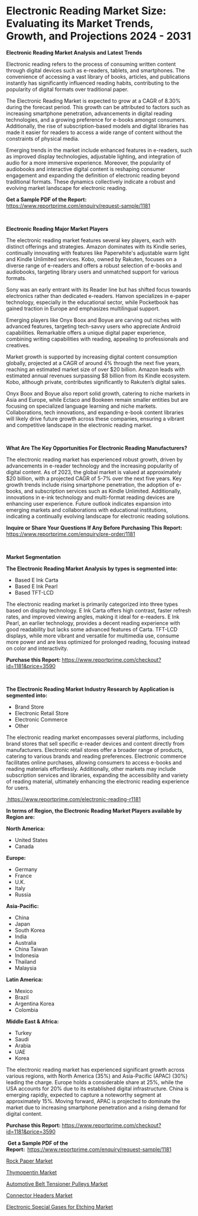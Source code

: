 <p><h1>Electronic Reading Market Size: Evaluating its Market Trends, Growth, and Projections 2024 - 2031</h1></p><p><strong>Electronic Reading Market Analysis and Latest Trends</strong></p>
<p><p>Electronic reading refers to the process of consuming written content through digital devices such as e-readers, tablets, and smartphones. The convenience of accessing a vast library of books, articles, and publications instantly has significantly influenced reading habits, contributing to the popularity of digital formats over traditional paper. </p><p>The Electronic Reading Market is expected to grow at a CAGR of 8.30% during the forecast period. This growth can be attributed to factors such as increasing smartphone penetration, advancements in digital reading technologies, and a growing preference for e-books amongst consumers. Additionally, the rise of subscription-based models and digital libraries has made it easier for readers to access a wide range of content without the constraints of physical media. </p><p>Emerging trends in the market include enhanced features in e-readers, such as improved display technologies, adjustable lighting, and integration of audio for a more immersive experience. Moreover, the popularity of audiobooks and interactive digital content is reshaping consumer engagement and expanding the definition of electronic reading beyond traditional formats. These dynamics collectively indicate a robust and evolving market landscape for electronic reading.</p></p>
<p><strong>Get a Sample PDF of the Report:&nbsp;</strong> <a href="https://www.reportprime.com/enquiry/request-sample/1181">https://www.reportprime.com/enquiry/request-sample/1181</a></p>
<p>&nbsp;</p>
<p><strong>Electronic Reading Major Market Players</strong></p>
<p><p>The electronic reading market features several key players, each with distinct offerings and strategies. Amazon dominates with its Kindle series, continually innovating with features like Paperwhite's adjustable warm light and Kindle Unlimited services. Kobo, owned by Rakuten, focuses on a diverse range of e-readers and offers a robust selection of e-books and audiobooks, targeting library users and unmatched support for various formats.</p><p>Sony was an early entrant with its Reader line but has shifted focus towards electronics rather than dedicated e-readers. Hanvon specializes in e-paper technology, especially in the educational sector, while Pocketbook has gained traction in Europe and emphasizes multilingual support.</p><p>Emerging players like Onyx Boox and Boyue are carving out niches with advanced features, targeting tech-savvy users who appreciate Android capabilities. Remarkable offers a unique digital paper experience, combining writing capabilities with reading, appealing to professionals and creatives.</p><p>Market growth is supported by increasing digital content consumption globally, projected at a CAGR of around 4% through the next five years, reaching an estimated market size of over $20 billion. Amazon leads with estimated annual revenues surpassing $8 billion from its Kindle ecosystem. Kobo, although private, contributes significantly to Rakuten’s digital sales.</p><p>Onyx Boox and Boyue also report solid growth, catering to niche markets in Asia and Europe, while Ectaco and Bookeen remain smaller entities but are focusing on specialized language learning and niche markets. Collaborations, tech innovations, and expanding e-book content libraries will likely drive future growth across these companies, ensuring a vibrant and competitive landscape in the electronic reading market.</p></p>
<p>&nbsp;</p>
<p><strong>What Are The Key Opportunities For Electronic Reading Manufacturers?</strong></p>
<p><p>The electronic reading market has experienced robust growth, driven by advancements in e-reader technology and the increasing popularity of digital content. As of 2023, the global market is valued at approximately $20 billion, with a projected CAGR of 5-7% over the next five years. Key growth trends include rising smartphone penetration, the adoption of e-books, and subscription services such as Kindle Unlimited. Additionally, innovations in e-ink technology and multi-format reading devices are enhancing user experience. Future outlook indicates expansion into emerging markets and collaborations with educational institutions, indicating a continually evolving landscape for electronic reading solutions.</p></p>
<p><strong>Inquire or Share Your Questions If Any Before Purchasing This Report:</strong> <a href="https://www.reportprime.com/enquiry/pre-order/1181">https://www.reportprime.com/enquiry/pre-order/1181</a></p>
<p>&nbsp;</p>
<p><strong>Market Segmentation</strong></p>
<p><strong>The Electronic Reading Market Analysis by types is segmented into:</strong></p>
<p><ul><li>Based E Ink Carta</li><li>Based E Ink Pearl</li><li>Based TFT-LCD</li></ul></p>
<p><p>The electronic reading market is primarily categorized into three types based on display technology. E Ink Carta offers high contrast, faster refresh rates, and improved viewing angles, making it ideal for e-readers. E Ink Pearl, an earlier technology, provides a decent reading experience with good readability but lacks some advanced features of Carta. TFT-LCD displays, while more vibrant and versatile for multimedia use, consume more power and are less optimized for prolonged reading, focusing instead on color and interactivity.</p></p>
<p><strong>Purchase this Report:&nbsp;</strong><a href="https://www.reportprime.com/checkout?id=1181&price=3590">https://www.reportprime.com/checkout?id=1181&price=3590</a></p>
<p>&nbsp;</p>
<p><strong>The Electronic Reading Market Industry Research by Application is segmented into:</strong></p>
<p><ul><li>Brand Store</li><li>Electronic Retail Store</li><li>Electronic Commerce</li><li>Other</li></ul></p>
<p><p>The electronic reading market encompasses several platforms, including brand stores that sell specific e-reader devices and content directly from manufacturers. Electronic retail stores offer a broader range of products, catering to various brands and reading preferences. Electronic commerce facilitates online purchases, allowing consumers to access e-books and reading materials effortlessly. Additionally, other markets may include subscription services and libraries, expanding the accessibility and variety of reading material, ultimately enhancing the electronic reading experience for users.</p></p>
<p><a href="https://www.reportprime.com/electronic-reading-r1181">&nbsp;https://www.reportprime.com/electronic-reading-r1181</a></p>
<p><strong>In terms of Region, the Electronic Reading Market Players available by Region are:</strong></p>
<p>
    <p> <strong> North America: </strong>
        <ul>
            <li>United States</li>
            <li>Canada</li>
        </ul>
        </p> 
    <p> <strong> Europe: </strong>
        <ul>
            <li>Germany</li>
            <li>France</li>
            <li>U.K.</li>
            <li>Italy</li>
            <li>Russia</li>
        </ul>
        </p> 
    <p> <strong> Asia-Pacific: </strong>
        <ul>
            <li>China</li>
            <li>Japan</li>
            <li>South Korea</li>
            <li>India</li>
            <li>Australia</li>
            <li>China Taiwan</li>
            <li>Indonesia</li>
            <li>Thailand</li>
            <li>Malaysia</li>
        </ul>
        </p> 
    <p> <strong> Latin America: </strong>
        <ul>
            <li>Mexico</li>
            <li>Brazil</li>
            <li>Argentina Korea</li>
            <li>Colombia</li>
        </ul>
        </p> 
    <p> <strong> Middle East & Africa: </strong>
        <ul>
            <li>Turkey</li>
            <li>Saudi</li>
            <li>Arabia</li>
            <li>UAE</li>
            <li>Korea</li>
        </ul>
    </p>
    </p>
<p><p>The electronic reading market has experienced significant growth across various regions, with North America (35%) and Asia-Pacific (APAC) (30%) leading the charge. Europe holds a considerable share at 25%, while the USA accounts for 20% due to its established digital infrastructure. China is emerging rapidly, expected to capture a noteworthy segment at approximately 15%. Moving forward, APAC is projected to dominate the market due to increasing smartphone penetration and a rising demand for digital content.</p></p>
<p><strong>Purchase this Report: </strong><a href="https://www.reportprime.com/checkout?id=1181&price=3590">https://www.reportprime.com/checkout?id=1181&price=3590</a></p>
<p>&nbsp;<strong>Get a Sample PDF of the Report:&nbsp;&nbsp;</strong><a href="https://www.reportprime.com/enquiry/request-sample/1181">https://www.reportprime.com/enquiry/request-sample/1181</a></p>
<p><strong></strong></p>
<p><p><a href="https://www.linkedin.com/pulse/analyzing-rock-paper-market-dynamics-growth-drivers-forecasted-vw5jf?trackingId=T4U%2B5Zt6SKStw7I3j2jRdw%3D%3D">Rock Paper Market</a></p><p><a href="https://medium.com/@alan.ball8990/mapping-the-thymopentin-market-trends-challenges-and-breakthroughs-2024-2031-758e6d106276">Thymopentin Market</a></p><p><a href="https://www.linkedin.com/pulse/future-innovation-global-automotive-belt-tensioner-pulleys-sbwce?trackingId=fJBgE%2BnvTc%2BjS6cz2qrukQ%3D%3D">Automotive Belt Tensioner Pulleys Market</a></p><p><a href="https://github.com/RoccoManning/Market-Research-Report-List-6/blob/main/connector-headers-market.md">Connector Headers Market</a></p><p><a href="https://issuu.com/reportprime-2/docs/electronic-special-gases-for-etchin_d5b9f9e7a8bd2f">Electronic Special Gases for Etching Market</a></p></p>